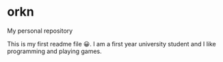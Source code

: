 # orkn
My personal repository

This is my first readme file 😀.
I am a first year university student and I like programming and playing games.

